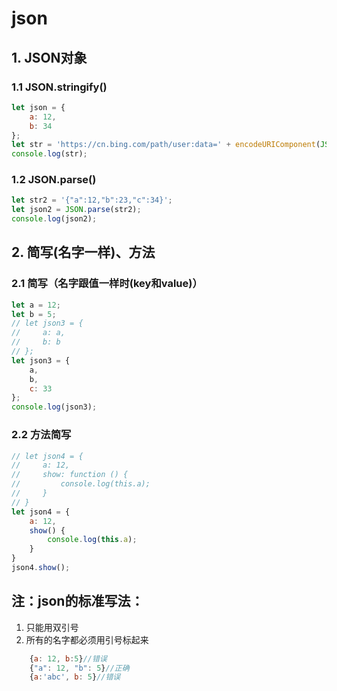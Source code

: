 # json

## 1. JSON对象
### 1.1 JSON.stringify()
```javascript
let json = {
    a: 12,
    b: 34
};
let str = 'https://cn.bing.com/path/user:data=' + encodeURIComponent(JSON.stringify(json));
console.log(str);
```
### 1.2 JSON.parse()
```javascript
let str2 = '{"a":12,"b":23,"c":34}';
let json2 = JSON.parse(str2);
console.log(json2);
```

## 2. 简写(名字一样)、方法

### 2.1 简写（名字跟值一样时(key和value)）
```javascript
let a = 12;
let b = 5;
// let json3 = {
//     a: a,
//     b: b
// };
let json3 = {
    a,
    b,
    c: 33
};
console.log(json3);
```
### 2.2 方法简写
```javascript
// let json4 = {
//     a: 12,
//     show: function () {
//         console.log(this.a);
//     }
// }
let json4 = {
    a: 12,
    show() {
        console.log(this.a);
    }
}
json4.show();
```

## 注：json的标准写法：
1. 只能用双引号
2. 所有的名字都必须用引号标起来
```javascript
    {a: 12, b:5}//错误
    {"a": 12, "b": 5}//正确
    {a:'abc', b: 5}//错误
```
